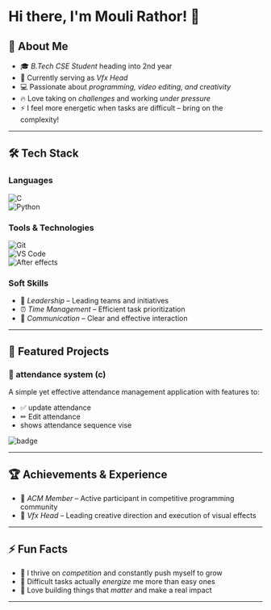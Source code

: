# Hi there, I'm Mouli Rathor! 👋

## 🚀 About Me

- 🎓 *B.Tech CSE Student* heading into 2nd year  
- 🎯 Currently serving as *Vfx Head*  
- 💻 Passionate about *programming, video editing, and creativity*  
- 🔥 Love taking on *challenges* and working *under pressure*  
- ⚡ I feel more energetic when tasks are difficult – bring on the complexity!

---

## 🛠 Tech Stack

### Languages  
![C](https://img.shields.io/badge/C-00599C?style=for-the-badge&logo=c&logoColor=white)  
![Python](https://img.shields.io/badge/Python-3776AB?style=for-the-badge&logo=python&logoColor=white)  

### Tools & Technologies  
![Git](https://img.shields.io/badge/Git-F05032?style=for-the-badge&logo=git&logoColor=white)  
![VS Code](https://img.shields.io/badge/VS%20Code-007ACC?style=for-the-badge&logo=visual-studio-code&logoColor=white)  
![After effects](https://img.shields.io/badge/After%20Effects-9999FF?style=for-the-badge&logo=adobe-after-effects&logoColor=white)

### Soft Skills  
- 🎯 *Leadership* – Leading teams and initiatives  
- ⏰ *Time Management* – Efficient task prioritization  
- 💬 *Communication* – Clear and effective interaction  

---

## 📂 Featured Projects

### 📌 attendance system (c)
A simple yet effective attendance management application with features to:
- ✅ update attendance  
- ✏ Edit attendance
- shows attendance sequence vise  

![badge](https://img.shields.io/badge/🚀-More_Projects_Coming_Soon-orange?style=for-the-badge)

---

## 🏆 Achievements & Experience

- 👥 *ACM Member* – Active participant in competitive programming community  
- 📢 *Vfx Head* – Leading creative direction and execution of visual effects

---

## ⚡ Fun Facts

- 🔋 I thrive on *competition* and constantly push myself to grow  
- 💪 Difficult tasks actually *energize* me more than easy ones  
- 🏧 Love building things that *matter* and make a real impact  


---



<!--
**MouliRathor/MouliRathor** is a ✨ _special_ ✨ repository because its `README.md` (this file) appears on your GitHub profile.

Here are some ideas to get you started:

- 🔭 I’m currently working on ...
- 🌱 I’m currently learning ...
- 👯 I’m looking to collaborate on ...
- 🤔 I’m looking for help with ...
- 💬 Ask me about ...
- 📫 How to reach me: ...
- 😄 Pronouns: ...
- ⚡ Fun fact: ...
-->
